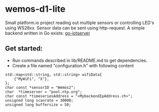 # wemos-d1-lite
Small platform.io project reading out multiple sensors or controlling LED's using WS28xx.
Sensor data can be sent using http-request. A simple backend written in Go exists:
[go-iotserver](https://github.com/pat-rohn/go-iotedge)

## Get started:
- Run commands described in lib/README.md to get dependencies.
- Create a file named "configuration.h" with following content

```
std::map<std::string, std::string> wifiData{
    {"MyWiFi", "X"},
};
char const *sensorID = "Wemos2";
char  *timeserver = "pool.ntp.org";
char const *timeseriesAddress = "<MybackendIpAddress.ch>";
unsigned long scanrate = 30000;
unsigned long buffersize = 50;
```
